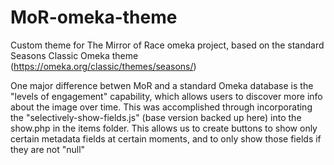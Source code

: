 # MoR-omeka-theme
Custom theme for The Mirror of Race omeka project, based on the standard Seasons Classic Omeka theme (https://omeka.org/classic/themes/seasons/)

One major difference betwen MoR and a standard Omeka database is the "levels of engagement" capability, which allows users to discover more info about the image over time. This was accomplished through incorporating the "selectively-show-fields.js" (base version backed up here) into the show.php in the items folder. This allows us to create buttons to show only certain metadata fields at certain moments, and to only show those fields if they are not "null"


